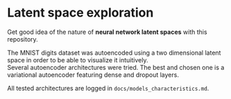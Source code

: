 # Latent space exploration

Get good idea of the nature of **neural network latent spaces** with this repository.  

The MNIST digits dataset was autoencoded using a two dimensional latent space in order to be able to visualize it intuitively.  
Several autoencoder architectures were tried. The best and chosen one is a variational autoencoder featuring dense and dropout layers.  

All tested architectures are logged in ``docs/models_characteristics.md``.  